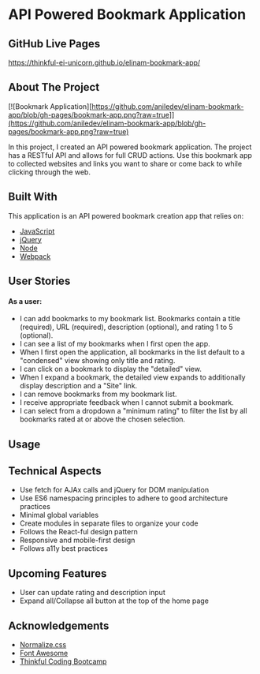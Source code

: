 # API Powered Bookmark Application

## GitHub Live Pages

https://thinkful-ei-unicorn.github.io/elinam-bookmark-app/

## About The Project

[![Bookmark Application][https://github.com/aniledev/elinam-bookmark-app/blob/gh-pages/bookmark-app.png?raw=true]](https://github.com/aniledev/elinam-bookmark-app/blob/gh-pages/bookmark-app.png?raw=true)

In this project, I created an API powered bookmark application. The project has a RESTful API and allows for full CRUD actions. Use this bookmark app to collected websites and links you want to share or come back to while clicking through the web. 

## Built With

This application is an API powered bookmark creation app that relies on:
* [JavaScript](https://www.javascript.com/)
* [jQuery](https://jquery.com)
* [Node](https://nodejs.org/)
* [Webpack](https://webpack.js.org/)


## User Stories

#### As a user:

- I can add bookmarks to my bookmark list. Bookmarks contain a title (required), URL (required), description (optional), and rating 1 to 5 (optional).
- I can see a list of my bookmarks when I first open the app.
- When I first open the application, all bookmarks in the list default to a "condensed" view showing only title and rating.
- I can click on a bookmark to display the "detailed" view.
- When I expand a bookmark, the detailed view expands to additionally display description and a "Site" link.
- I can remove bookmarks from my bookmark list.
- I receive appropriate feedback when I cannot submit a bookmark.
- I can select from a dropdown a "minimum rating" to filter the list by all bookmarks rated at or above the chosen selection.

## Usage

## Technical Aspects

- Use fetch for AJAx calls and jQuery for DOM manipulation
- Use ES6 namespacing principles to adhere to good architecture practices
- Minimal global variables
- Create modules in separate files to organize your code
- Follows the React-ful design pattern
- Responsive and mobile-first design
- Follows a11y best practices

## Upcoming Features

- User can update rating and description input
- Expand all/Collapse all button at the top of the home page

<!-- ACKNOWLEDGEMENTS -->
## Acknowledgements
* [Normalize.css](https://necolas.github.io/normalize.css/)
* [Font Awesome](https://fontawesome.com)
* [Thinkful Coding Bootcamp](https://www.thinkful.com/)

